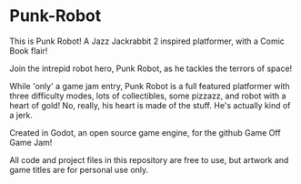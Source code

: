 # Punk-Robot
This is Punk Robot! A Jazz Jackrabbit 2 inspired platformer, with a Comic Book flair!​

Join the intrepid robot hero, Punk Robot, as he tackles the terrors of space!



While 'only' a game jam entry, Punk Robot is a full featured platformer with three difficulty modes, lots of collectibles, some pizzazz, and robot with a heart of gold! No, really, his heart is made of the stuff. He's actually kind of a jerk.

Created in Godot,  an open source game engine, for the github Game Off Game Jam!

All code and project files in this repository are free to use, but artwork and game titles are for personal use only.
